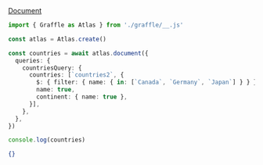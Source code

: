 <div class="ExampleSnippet">
<a href="../../examples/generated/document">Document</a>

<!-- dprint-ignore-start -->
```ts twoslash
import { Graffle as Atlas } from './graffle/__.js'

const atlas = Atlas.create()

const countries = await atlas.document({
  queries: {
    countriesQuery: {
      countries: [`countries2`, {
        $: { filter: { name: { in: [`Canada`, `Germany`, `Japan`] } } },
        name: true,
        continent: { name: true },
      }],
    },
  },
})

console.log(countries)
```
<!-- dprint-ignore-end -->

<!-- dprint-ignore-start -->
```json
{}
```
<!-- dprint-ignore-end -->

</div>
